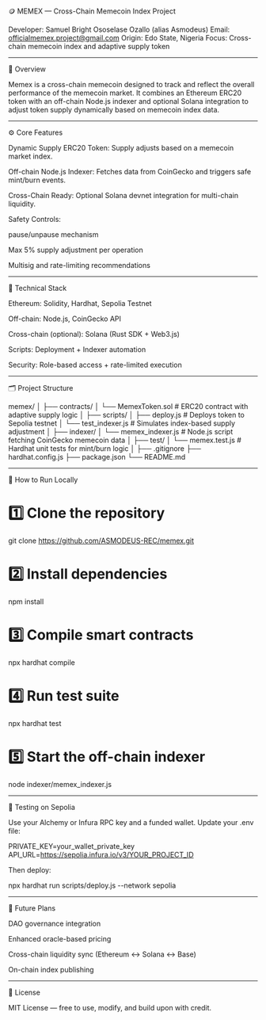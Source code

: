 🪙 MEMEX — Cross-Chain Memecoin Index Project

Developer: Samuel Bright Ososelase Ozallo (alias Asmodeus)
Email: officialmemex.project@gmail.com
Origin: Edo State, Nigeria
Focus: Cross-chain memecoin index and adaptive supply token


---

🧠 Overview

Memex is a cross-chain memecoin designed to track and reflect the overall performance of the memecoin market.
It combines an Ethereum ERC20 token with an off-chain Node.js indexer and optional Solana integration to adjust token supply dynamically based on memecoin index data.


---

⚙️ Core Features

Dynamic Supply ERC20 Token: Supply adjusts based on a memecoin market index.

Off-chain Node.js Indexer: Fetches data from CoinGecko and triggers safe mint/burn events.

Cross-Chain Ready: Optional Solana devnet integration for multi-chain liquidity.

Safety Controls:

pause/unpause mechanism

Max 5% supply adjustment per operation

Multisig and rate-limiting recommendations




---

🧩 Technical Stack

Ethereum: Solidity, Hardhat, Sepolia Testnet

Off-chain: Node.js, CoinGecko API

Cross-chain (optional): Solana (Rust SDK + Web3.js)

Scripts: Deployment + Indexer automation

Security: Role-based access + rate-limited execution



---

🗂️ Project Structure

memex/
│
├── contracts/
│   └── MemexToken.sol        # ERC20 contract with adaptive supply logic
│
├── scripts/
│   ├── deploy.js             # Deploys token to Sepolia testnet
│   └── test_indexer.js       # Simulates index-based supply adjustment
│
├── indexer/
│   └── memex_indexer.js      # Node.js script fetching CoinGecko memecoin data
│
├── test/
│   └── memex.test.js         # Hardhat unit tests for mint/burn logic
│
├── .gitignore
├── hardhat.config.js
├── package.json
└── README.md


---

🚀 How to Run Locally

# 1️⃣ Clone the repository
git clone https://github.com/ASMODEUS-REC/memex.git

# 2️⃣ Install dependencies
npm install

# 3️⃣ Compile smart contracts
npx hardhat compile

# 4️⃣ Run test suite
npx hardhat test

# 5️⃣ Start the off-chain indexer
node indexer/memex_indexer.js


---

🧪 Testing on Sepolia

Use your Alchemy or Infura RPC key and a funded wallet.
Update your .env file:

PRIVATE_KEY=your_wallet_private_key
API_URL=https://sepolia.infura.io/v3/YOUR_PROJECT_ID

Then deploy:

npx hardhat run scripts/deploy.js --network sepolia


---

🔗 Future Plans

DAO governance integration

Enhanced oracle-based pricing

Cross-chain liquidity sync (Ethereum ↔ Solana ↔ Base)

On-chain index publishing



---

📜 License

MIT License — free to use, modify, and build upon with credit.
